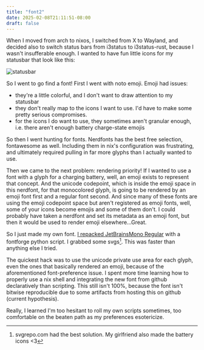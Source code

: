 ```yaml
---
title: "font2"
date: 2025-02-08T21:11:51-08:00
draft: false
---
```


When I moved from arch to nixos, I switched from X to Wayland, and decided also to switch status bars from i3status to i3status-rust, because I wasn't insufferable enough. I wanted to have fun little icons for my statusbar that look like this:


![statusbar](https://media.githubusercontent.com/media/graevy/graevy.github.io/main/static/images/statusbar.png)


So I went to go find a font! First I went with noto emoji. Emoji had issues:
- they're a little colorful, and I don't want to draw attention to my statusbar
- they don't really map to the icons I want to use. I'd have to make some pretty serious compromises.
- for the icons I do want to use, they sometimes aren't granular enough, i.e. there aren't enough battery charge-state emojis


So then I went hunting for fonts. Nerdfonts has the best free selection, fontawesome as well. Including them in nix's configuration was frustrating, and ultimately required pulling in far more glyphs than I actually wanted to use.


Then we came to the next problem: rendering priority! If I wanted to use a font with a glyph for a charging battery, well, an emoji exists to represent that concept. And the unicode codepoint, which is inside the emoji space in this nerdfont, for that monocolored glyph, is going to be rendered by an emoji font first and a regular font second. And since many of these fonts are using the emoji codepoint space but aren't registered as emoji fonts, well, some of your icons become emojis and some of them don't. I could probably have taken a nerdfont and set its metadata as an emoji font, but then it would be used to render emoji elsewhere...Great.


So I just made my own font. [I repacked JetBrainsMono Regular](https://github.com/graevy/newfont) with a fontforge python script. I grabbed some svgs[^1]. This was faster than anything else I tried.


The quickest hack was to use the unicode private use area for each glyph, even the ones that basically rendered an emoji, because of the aforementioned font-preference issue. I spent more time learning how to properly use a nix shell and integrating the new font from github declaratively than scripting. This still isn't 100%, because the font isn't bitwise reproducible due to some artifacts from hosting this on github (current hypothesis).


Really, I learned I'm too hesitant to roll my own scripts sometimes, too comfortable on the beaten path as my preferences esotericize.

[^1]: svgrepo.com had the best solution. My girlfriend also made the battery icons <3
